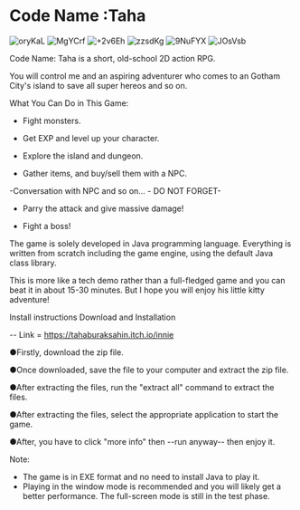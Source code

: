 # Code Name :Taha

![oryKaL](https://github.com/user-attachments/assets/e12fcaf8-e7e2-475f-a8a7-f46e12e2ec3c)
![MgYCrf](https://github.com/user-attachments/assets/fc7d4a0c-32b3-4dd8-aa06-b022e50d9222)
![+2v6Eh](https://github.com/user-attachments/assets/1e0606d9-1160-4c9d-87dd-742c9cc581e0)
![zzsdKg](https://github.com/user-attachments/assets/b67afa53-0e9c-4cd0-b9c6-74c986217495)
![9NuFYX](https://github.com/user-attachments/assets/dc626c91-e300-4002-907e-6e37114e48be)
![JOsVsb](https://github.com/user-attachments/assets/5e26537a-5503-469f-931e-3e3fd1e8bb63)



Code Name: Taha is a short, old-school 2D action RPG.     

You will control me and an aspiring adventurer who comes to an Gotham City's island to save all super hereos and so on.

What You Can Do in This Game: 

 - Fight monsters.

- Get EXP and level up your character. 

 - Explore the island  and  dungeon. 

 - Gather items, and buy/sell them with a NPC.

-Conversation with NPC and so on... - DO NOT FORGET- 

 - Parry the attack and give massive damage! 

 - Fight a boss! 

The game is solely developed in Java programming language. Everything is written from scratch including the game engine, using the default Java class library. 

This is more like a tech demo rather than a full-fledged game and you can beat it in about 15-30 minutes. But I hope you will enjoy his little kitty adventure!


Install instructions
Download and Installation

-- Link = https://tahaburaksahin.itch.io/innie

●Firstly, download the zip file.

●Once downloaded, save the file to your computer and extract the zip file.

●After extracting the files, run the "extract all" command to extract the files.

●After extracting the files, select the appropriate application to start the game.

●After, you have to click "more info" then --run anyway-- then enjoy it.

Note:
* The game is in EXE format and no need to install Java to play it.
* Playing in the window mode is recommended and you will likely get a better performance. The full-screen mode is still in the test phase.
